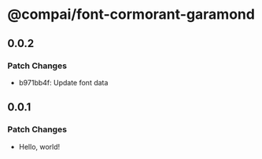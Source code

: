 # @compai/font-cormorant-garamond

## 0.0.2

### Patch Changes

- b971bb4f: Update font data

## 0.0.1

### Patch Changes

- Hello, world!
